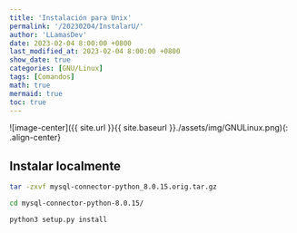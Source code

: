 ```yaml
---
title: 'Instalación para Unix'
permalink: '/20230204/InstalarU/'
author: 'LLamasDev'
date: 2023-02-04 8:00:00 +0800
last_modified_at: 2023-02-04 8:00:00 +0800
show_date: true
categories: [GNU/Linux]
tags: [Comandos]
math: true
mermaid: true
toc: true
---
```


![image-center]({{ site.url }}{{ site.baseurl }}./assets/img/GNULinux.png){: .align-center}

## Instalar localmente

```bash
tar -zxvf mysql-connector-python_8.0.15.orig.tar.gz

cd mysql-connector-python-8.0.15/

python3 setup.py install
```